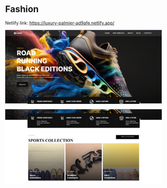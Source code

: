 # Fashion

Netlify link: https://luxury-palmier-ad9afe.netlify.app/


![Alt text](<images/Screenshot 2024-01-25 103038.png>)


![Alt text](<images/Screenshot 2024-01-25 103055.png>) 



